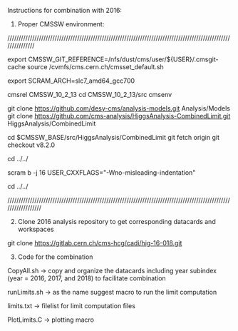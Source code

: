 Instructions for combination with 2016:

1. Proper CMSSW environment:

///////////////////////////////////////////////////////////////////////////////////////////////////////////////

export CMSSW_GIT_REFERENCE=/nfs/dust/cms/user/${USER}/.cmsgit-cache
source /cvmfs/cms.cern.ch/cmsset_default.sh

export SCRAM_ARCH=slc7_amd64_gcc700

cmsrel CMSSW_10_2_13
cd CMSSW_10_2_13/src
cmsenv

git clone https://github.com/desy-cms/analysis-models.git Analysis/Models
git clone https://github.com/cms-analysis/HiggsAnalysis-CombinedLimit.git HiggsAnalysis/CombinedLimit

cd $CMSSW_BASE/src/HiggsAnalysis/CombinedLimit
git fetch origin
git checkout v8.2.0

cd ../../

scram b -j 16 USER_CXXFLAGS="-Wno-misleading-indentation"

cd ../../

//////////////////////////////////////////////////////////////////////////////////////////////////////////////////


2. Clone 2016 analysis repository to get corresponding datacards and workspaces


git clone https://gitlab.cern.ch/cms-hcg/cadi/hig-16-018.git


3. Code for the combination

CopyAll.sh -> copy and organize the datacards including year subindex (year = 2016, 2017, and 2018) to facilitate combination

runLimits.sh -> as the name suggest macro to run the limit computation

limits.txt -> filelist for limit computation files

PlotLimits.C -> plotting macro 
